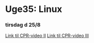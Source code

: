 # Uge35: Linux
### tirsdag d 25/8 

[Link til CPR-video II](https://youtu.be/N1fQIGzKWIA)
[Link til CPR-video III](https://youtu.be/R_b9QT7v-3o)
